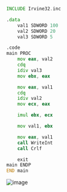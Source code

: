```asm
INCLUDE Irvine32.inc

.data
    val1 SDWORD 100
    val2 SDWORD 20
    val3 SDWORD 5

.code
main PROC
    mov eax, val2       
    cdq                  
    idiv val3            
    mov ebx, eax         

    mov eax, val1        
    cdq
    idiv val2            
    mov ecx, eax         

    imul ebx, ecx        

    mov val1, ebx

    mov eax, val1
    call WriteInt
    call Crlf

    exit
main ENDP
END main
```
![image](https://github.com/user-attachments/assets/b930dd8d-a040-41f7-9e54-4c3ae2cb3aab)

